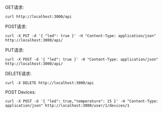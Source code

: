 
GET请求:

```
curl http://localhost:3000/api
```

POST请求:

```
curl -X PUT -d '{ "led": true }' -H "Content-Type: application/json" http://localhost:3000/api/
```

PUT请求:

```
curl -X POST -d '{ "led": true }' -H "Content-Type: application/json" http://localhost:3000/api/
```

DELETE请求:

```
curl -X DELETE http://localhost:3000/api
```


POST Devices:

```
curl -X POST -d '{ "led": true,"temperature": 15 }' -H "Content-Type: application/json" http://localhost:3000/user/1/devices/1
```